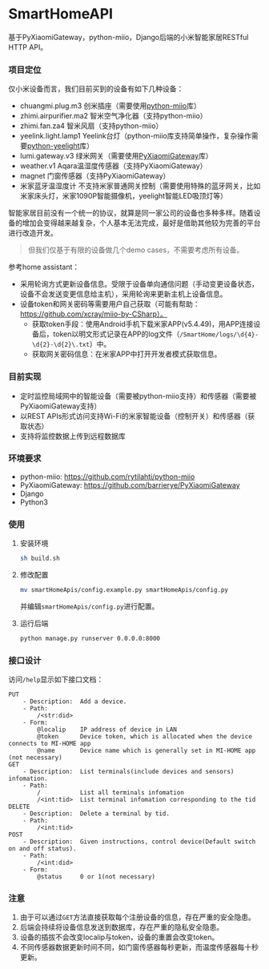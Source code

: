 # SmartHomeAPI

基于PyXiaomiGateway，python-miio，Django后端的小米智能家居RESTful HTTP API。

### 项目定位

仅小米设备而言，我们目前买到的设备有如下几种设备：

- chuangmi.plug.m3         创米插座（需要使用[python-miio](https://github.com/rytilahti/python-miio)库）
- zhimi.airpurifier.ma2     智米空气净化器（支持python-miio）
- zhimi.fan.za4                   智米风扇（支持python-miio）
- yeelink.light.lamp1         Yeelink台灯（python-miio库支持简单操作，复杂操作需要[python-yeelight](https://github.com/skorokithakis/python-yeelight)库）
- lumi.gateway.v3              绿米网关（需要使用[PyXiaomiGateway](https://github.com/Danielhiversen/PyXiaomiGateway)库）
- weather.v1                       Aqara温湿度传感器（支持PyXiaomiGateway）
- magnet                             门窗传感器（支持PyXiaomiGateway）
- 米家蓝牙温湿度计            不支持米家普通网关控制（需要使用特殊的蓝牙网关，比如米家床头灯，米家1090P智能摄像机，yeelight智能LED吸顶灯等）

智能家居目前没有一个统一的协议，就算是同一家公司的设备也多种多样。随着设备的增加会变得越来越复杂，个人基本无法完成，最好是借助其他较为完善的平台进行改造开发。

> 但我们仅基于有限的设备做几个demo cases，不需要考虑所有设备。

参考home assistant：

- 采用轮询方式更新设备信息。受限于设备单向通信问题（手动变更设备状态，设备不会发送变更信息给主机），采用轮询来更新主机上设备信息。
- 设备token和网关密码等需要用户自己获取（可能有帮助：https://github.com/xcray/miio-by-CSharp）。
  - 获取token手段：使用Android手机下载米家APP(v5.4.49)，用APP连接设备后，token以明文形式记录在APP的log文件（`/SmartHome/logs/\d{4}-\d{2}-\d{2}\.txt`）中。
  - 获取网关密码信息：在米家APP中打开开发者模式获取信息。

### 目前实现

- 定时监控局域网中的智能设备（需要被python-miio支持）和传感器（需要被PyXiaomiGateway支持）
- 以REST APIs形式访问支持Wi-Fi的米家智能设备（控制开关）和传感器（获取状态）
- 支持将监控数据上传到远程数据库

### 环境要求

- python-miio: https://github.com/rytilahti/python-miio
- PyXiaomiGateway: https://github.com/barrierye/PyXiaomiGateway
- Django
- Python3

### 使用

1. 安装环境

   ```bash
   sh build.sh
   ```

2. 修改配置

   ```bash
   mv smartHomeApis/config.example.py smartHomeApis/config.py
   ```

   并编辑`smartHomeApis/config.py`进行配置。

3. 运行后端

   ```bash
   python manage.py runserver 0.0.0.0:8000
   ```

### 接口设计

访问`/help`显示如下接口文档：

```
PUT
    - Description:  Add a device.
    - Path:
        /<str:did>
    - Form:
        @localip    IP address of device in LAN
        @token      Device token, which is allocated when the device connects to MI-HOME app
        @name       Device name which is generally set in MI-HOME app (not necessary)
GET
    - Description:  List terminals(include devices and sensors) infomation.
    - Path:
        /           List all terminals infomation
        /<int:tid>  List terminal infomation corresponding to the tid
DELETE
    - Description:  Delete a terminal by tid.
    - Path:
        /<int:tid>
POST
    - Description:  Given instructions, control device(Default switch on and off status).
    - Path:
        /<int:did>
    - Form:
        @status     0 or 1(not necessary)
```

### 注意

1. 由于可以通过`GET`方法直接获取每个注册设备的信息，存在严重的安全隐患。
2. 后端会持续将设备信息发送到数据库，存在严重的隐私安全隐患。
3. 设备的插拔不会改变localip与token，设备的重置会改变token。
4. 不同传感器数据更新时间不同，如门窗传感器每秒更新，而温度传感器每十秒更新。

